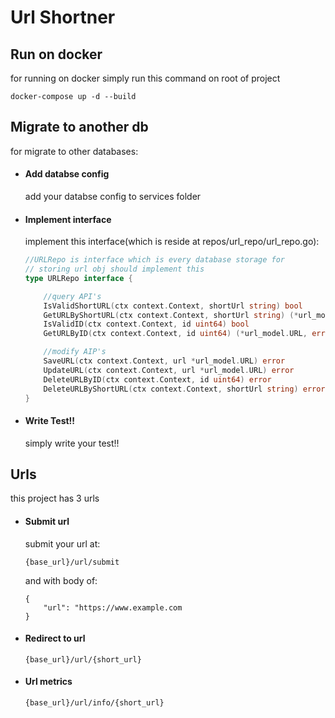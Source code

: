 
# Url Shortner

## Run on docker
for running on docker simply run this command on root of project
```
docker-compose up -d --build
```

## Migrate to another db
for migrate to other databases:

- #### Add databse config

    add your databse config to services folder

-  #### Implement interface

    implement this interface(which is reside at repos/url_repo/url_repo.go):
    ```go
    //URLRepo is interface which is every database storage for
    // storing url obj should implement this
    type URLRepo interface {

        //query API's
        IsValidShortURL(ctx context.Context, shortUrl string) bool
        GetURLByShortURL(ctx context.Context, shortUrl string) (*url_model.URL, error)
        IsValidID(ctx context.Context, id uint64) bool
        GetURLByID(ctx context.Context, id uint64) (*url_model.URL, error)

        //modify AIP's
        SaveURL(ctx context.Context, url *url_model.URL) error
        UpdateURL(ctx context.Context, url *url_model.URL) error
        DeleteURLByID(ctx context.Context, id uint64) error
        DeleteURLByShortURL(ctx context.Context, shortUrl string) error
    }
    ```
- #### Write Test!!
    simply write your test!!

## Urls
this project has 3 urls

- #### Submit url
    submit your url at:
    ```
    {base_url}/url/submit
    ```
    and with body of:
    ```
    {
        "url": "https://www.example.com
    }
    ```

- #### Redirect to url
    ```
    {base_url}/url/{short_url}
    ```

- #### Url metrics
    ```
    {base_url}/url/info/{short_url}
    ```
